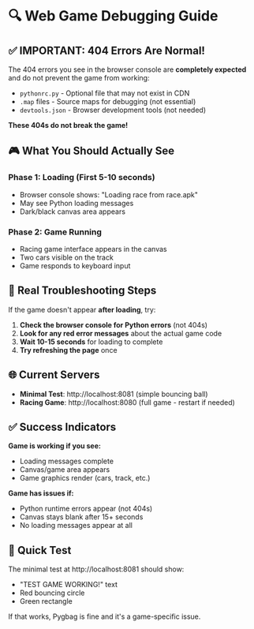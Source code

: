 # 🔍 Web Game Debugging Guide

## ✅ IMPORTANT: 404 Errors Are Normal!

The 404 errors you see in the browser console are **completely expected** and do not prevent the game from working:

- `pythonrc.py` - Optional file that may not exist in CDN
- `.map` files - Source maps for debugging (not essential)
- `devtools.json` - Browser development tools (not needed)

**These 404s do not break the game!**

## 🎮 What You Should Actually See

### Phase 1: Loading (First 5-10 seconds)
- Browser console shows: "Loading race from race.apk"
- May see Python loading messages
- Dark/black canvas area appears

### Phase 2: Game Running
- Racing game interface appears in the canvas
- Two cars visible on the track
- Game responds to keyboard input

## 🔧 Real Troubleshooting Steps

If the game doesn't appear **after loading**, try:

1. **Check the browser console for Python errors** (not 404s)
2. **Look for any red error messages** about the actual game code
3. **Wait 10-15 seconds** for loading to complete
4. **Try refreshing the page** once

## 🌐 Current Servers

- **Minimal Test**: http://localhost:8081 (simple bouncing ball)
- **Racing Game**: http://localhost:8080 (full game - restart if needed)

## ✅ Success Indicators

**Game is working if you see:**
- Loading messages complete
- Canvas/game area appears
- Game graphics render (cars, track, etc.)

**Game has issues if:**
- Python runtime errors appear (not 404s)
- Canvas stays blank after 15+ seconds
- No loading messages appear at all

## 🚀 Quick Test

The minimal test at http://localhost:8081 should show:
- "TEST GAME WORKING!" text
- Red bouncing circle
- Green rectangle

If that works, Pygbag is fine and it's a game-specific issue.
